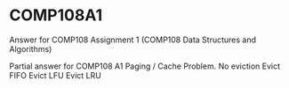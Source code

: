 # COMP108A1
Answer for COMP108 Assignment 1 (COMP108 Data Structures and Algorithms)

Partial answer for COMP108 A1 Paging / Cache Problem.
No eviction
Evict FIFO
Evict LFU
Evict LRU

